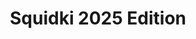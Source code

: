 ---
slug: squidki-2025-edition
title: Squidki 2025 Edition
description: "Squidki 2025 Edition is an exciting online game. Play for free directly in your browser!"
icon: /images/new_mods/Sprunki 2025 Edition.png
url: https://wowtbc.net/sprunkin/sprunki2025-edition/index.html
previewImage: /images/new_mods/Sprunki 2025 Edition.png
type: new mods

# SEO配置
seo:
  title: "Squidki 2025 Edition - Play Free Online Game | Fun Browser Games"
  description: "Squidki 2025 Edition - Play this fun online game for free in your browser. No download required!"
  ogImage: "/images/new_mods/Sprunki 2025 Edition.png"
  keywords: "squidki-2025-edition, online game, browser game, free game, new mods game, play online"

videoUrls:
  - https://www.youtube.com/embed/example1
  - https://www.youtube.com/embed/example2

whyPlay:
  title: "Why Play Squidki 2025 Edition?"
  items:
    - "Immersive Gameplay: Squidki 2025 Edition offers an engaging and immersive gaming experience that will keep you entertained for hours"
    - "Challenging Levels: Test your skills with increasingly difficult challenges and obstacles"
    - "Beautiful Graphics: Enjoy stunning visuals and smooth animations that bring the game world to life"
    - "Regular Updates: New content and features are added regularly to keep the game fresh and exciting"
    - "Free to Play: Experience all the fun without spending a penny"
    - "Community Features: Connect with other players, share strategies, and compete for high scores"
    - "Cross-Platform: Play on any device with a web browser, no downloads required"

features:
  title: "Key Features of Squidki 2025 Edition"
  image: "/images/new_mods/Sprunki 2025 Edition.png"
  items:
    - "Intuitive Controls: Easy to learn controls make Squidki 2025 Edition accessible for players of all skill levels"
    - "Multiple Game Modes: Enjoy various gameplay options that provide different challenges and experiences"
    - "Character Customization: Personalize your gaming experience with unique characters and items"
    - "Achievement System: Complete special tasks to earn rewards and recognition"
    - "Leaderboards: Compete with players worldwide and see who can achieve the highest scores"

characteristics:
  title: "Game Characteristics"
  image: "/images/new_mods/Sprunki 2025 Edition.png"
  items:
    - "Genre: New mods game with elements of strategy and skill"
    - "Difficulty: Suitable for both casual gamers and those seeking a challenge"
    - "Play Time: Quick sessions or extended gameplay, depending on your preference"
    - "Art Style: Vibrant and engaging visuals that enhance the gaming experience"
    - "Sound Design: Immersive audio that complements the gameplay perfectly"

info: "Squidki 2025 Edition is an exciting online game that offers players a unique and engaging gaming experience. With its intuitive controls, stunning visuals, and challenging gameplay, Squidki 2025 Edition provides hours of entertainment for players of all ages and skill levels. Whether you're looking for a quick gaming session during a break or an extended play session, Squidki 2025 Edition delivers an immersive experience that will keep you coming back for more. The game features multiple levels of increasing difficulty, ensuring that players are constantly challenged as they progress. With regular updates adding new content and features, Squidki 2025 Edition remains fresh and exciting, providing endless entertainment options for its growing community of players."

howToPlayIntro: "Welcome to Squidki 2025 Edition! This guide will walk you through the basics and help you master the game. Whether you're a beginner or looking to improve your skills, these tips and instructions will enhance your gaming experience."

howToPlaySteps:
  - title: "Getting Started"
    description: "Begin your Squidki 2025 Edition adventure by familiarizing yourself with the controls. Use your keyboard or mouse to navigate through the game interface. The tutorial will guide you through the basic mechanics and help you understand the objectives."
  - title: "Understanding the Objectives"
    description: "In Squidki 2025 Edition, your main goal is to progress through levels by completing specific objectives. Each level presents unique challenges that require different strategies and approaches."
  - title: "Mastering the Controls"
    description: "Practice using the controls to improve your precision and reaction time. Squidki 2025 Edition requires quick reflexes and strategic thinking to overcome obstacles and defeat opponents."
  - title: "Utilizing Power-ups"
    description: "Collect power-ups throughout the game to enhance your abilities and overcome difficult challenges. Each power-up offers unique advantages that can be crucial for success."
  - title: "Developing Strategies"
    description: "As you progress in Squidki 2025 Edition, develop effective strategies for different scenarios. Analyze patterns, anticipate challenges, and adapt your approach to maximize your performance."

faq:
  title: "Frequently Asked Questions about Squidki 2025 Edition"
  items:
    - question: "Is Squidki 2025 Edition free to play?"
      answer: "Yes, Squidki 2025 Edition is completely free to play directly in your web browser. No downloads or purchases are required to enjoy the full game experience."
    - question: "Can I play Squidki 2025 Edition on mobile devices?"
      answer: "Yes, Squidki 2025 Edition is optimized for both desktop and mobile play. You can enjoy the game on any device with a web browser and internet connection."
    - question: "Are there any in-game purchases?"
      answer: "While Squidki 2025 Edition is free to play, there may be optional in-game purchases available for cosmetic items or additional features that don't affect core gameplay."
    - question: "How often is Squidki 2025 Edition updated?"
      answer: "The developers regularly update Squidki 2025 Edition with new content, features, and improvements based on player feedback and game performance."
    - question: "Can I play Squidki 2025 Edition offline?"
      answer: "Currently, Squidki 2025 Edition requires an internet connection to play as it's a browser-based online game."
    - question: "Is Squidki 2025 Edition suitable for children?"
      answer: "Yes, Squidki 2025 Edition is designed to be family-friendly and suitable for players of all ages."
    - question: "How do I report bugs or issues?"
      answer: "If you encounter any problems while playing Squidki 2025 Edition, you can report them through the game's support page or contact the developers directly through their website."
    - question: "Still Have Questions?"
      answer: "If you have additional questions about Squidki 2025 Edition that aren't covered in this FAQ, please visit our support center or contact our customer service team for assistance."
---